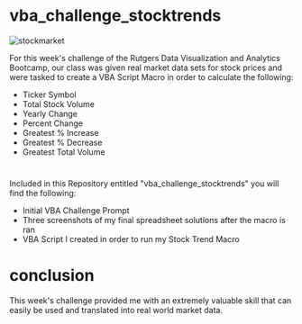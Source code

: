 # vba_challenge_stocktrends
![stockmarket](https://user-images.githubusercontent.com/124105390/223303226-0464a2d2-3fc6-4444-a423-5fee0f9d5e7b.jpg)

For this week's challenge of the Rutgers Data Visualization and Analytics Bootcamp, our class was given real market data sets for stock prices and were tasked to create a VBA Script Macro in order to calculate the following: 

- Ticker Symbol 
- Total Stock Volume 
- Yearly Change 
- Percent Change 
- Greatest % Increase 
- Greatest % Decrease 
- Greatest Total Volume

# 
Included in this Repository entitled "vba_challenge_stocktrends" you will find the following: 

- Initial VBA Challenge Prompt 
- Three screenshots of my final spreadsheet solutions after the macro is ran
- VBA Script I created in order to run my Stock Trend Macro 

# conclusion

This week's challenge provided me with an extremely valuable skill that can easily be used and translated into real world market data. 
